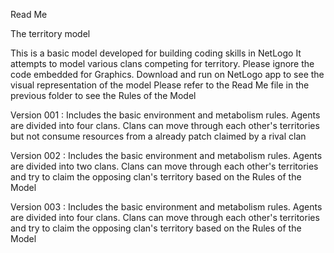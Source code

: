 Read Me

The territory model 

This is a basic model developed for building coding skills in NetLogo
It attempts to model various clans competing for territory. 
Please ignore the code embedded for Graphics. 
Download and run on NetLogo app to see the visual representation of the model 
Please refer to the Read Me file in the previous folder to see the Rules of the Model

Version 001 : Includes the basic environment and metabolism rules. Agents are divided into four clans. Clans can move through each other's territories but not consume resources from a already patch claimed by a rival clan 

Version 002 : Includes the basic environment and metabolism rules. Agents are divided into two clans. Clans can move through each other's territories and try to claim the opposing clan's territory based on the Rules of the Model 

Version 003 : Includes the basic environment and metabolism rules. Agents are divided into four clans. Clans can move through each other's territories and try to claim the opposing clan's territory based on the Rules of the Model
